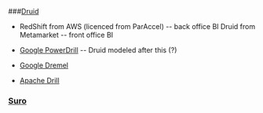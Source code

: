 ###[Druid](http://cdn.oreillystatic.com/en/assets/1/event/85/Beyond%20Hadoop_%20Fast%20Ad-Hoc%20Queries%20on%20Big%20Data%20Presentation.pdf)

- RedShift from AWS (licenced from ParAccel) -- back office BI
Druid from Metamarket -- front office BI

- [Google PowerDrill](http://vldb.org/pvldb/vol5/p1436_alexanderhall_vldb2012.pdf) -- Druid modeled after this (?)

- [Google Dremel](http://research.google.com/pubs/pub36632.html)
- [Apache Drill](https://en.wikipedia.org/wiki/Apache_Drill)

### [Suro](http://techblog.netflix.com/2013/12/announcing-suro-backbone-of-netflixs.html)
